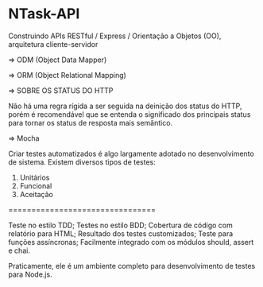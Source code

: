 # NTask-API
Construindo APIs RESTful / Express / Orientação a Objetos (OO), arquitetura cliente-servidor

=> ODM (Object Data Mapper)

=> ORM (Object Relational Mapping)

=> SOBRE OS STATUS DO HTTP

Não há uma regra rígida a ser seguida na deinição dos status do HTTP, porém é recomendável que se entenda o significado dos principais status para tornar os status de resposta mais semântico.

=> Mocha

Criar testes automatizados é algo largamente adotado no desenvolvimento de sistema. Existem diversos tipos de testes:
1) Unitários
2) Funcional
3) Aceitação

================================

Teste no estilo TDD;
Testes no estilo BDD;
Cobertura de código com relatório para HTML;
Resultado dos testes customizados;
Teste para funções assíncronas;
Facilmente integrado com os módulos should, assert e chai.

Praticamente, ele é um ambiente completo para desenvolvimento de testes para Node.js.



